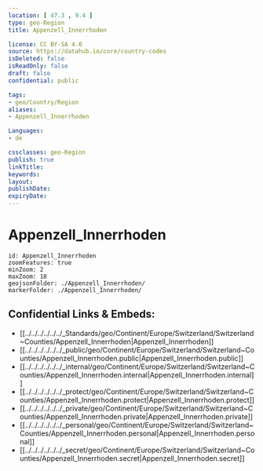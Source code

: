 ```yaml
---
location: [ 47.3 , 9.4 ] 
type: geo-Region
title: Appenzell_Innerrhoden

license: CC BY-SA 4.0
source: https://datahub.io/core/country-codes
isDeleted: false
isReadOnly: false
draft: false
confidential: public

tags:
- geo/Country/Region
aliases:
- Appenzell_Innerrhoden

Languages:
- de

cssclasses: geo-Region
publish: true
linkTitle: 
keywords: 
layout: 
publishDate: 
expiryDate: 
---
```


# Appenzell_Innerrhoden

```leaflet
id: Appenzell_Innerrhoden
zoomFeatures: true 
minZoom: 2 
maxZoom: 18
geojsonFolder: ./Appenzell_Innerrhoden/
markerFolder: ./Appenzell_Innerrhoden/
```


## Confidential Links & Embeds: 
- [[../../../../../../_Standards/geo/Continent/Europe/Switzerland/Switzerland~Counties/Appenzell_Innerrhoden|Appenzell_Innerrhoden]] 
- [[../../../../../../_public/geo/Continent/Europe/Switzerland/Switzerland~Counties/Appenzell_Innerrhoden.public|Appenzell_Innerrhoden.public]] 
- [[../../../../../../_internal/geo/Continent/Europe/Switzerland/Switzerland~Counties/Appenzell_Innerrhoden.internal|Appenzell_Innerrhoden.internal]] 
- [[../../../../../../_protect/geo/Continent/Europe/Switzerland/Switzerland~Counties/Appenzell_Innerrhoden.protect|Appenzell_Innerrhoden.protect]] 
- [[../../../../../../_private/geo/Continent/Europe/Switzerland/Switzerland~Counties/Appenzell_Innerrhoden.private|Appenzell_Innerrhoden.private]] 
- [[../../../../../../_personal/geo/Continent/Europe/Switzerland/Switzerland~Counties/Appenzell_Innerrhoden.personal|Appenzell_Innerrhoden.personal]] 
- [[../../../../../../_secret/geo/Continent/Europe/Switzerland/Switzerland~Counties/Appenzell_Innerrhoden.secret|Appenzell_Innerrhoden.secret]] 


